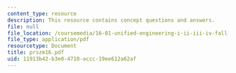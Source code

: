 ```yaml
---
content_type: resource
description: This resource contains concept questions and answers.
file: null
file_location: /coursemedia/16-01-unified-engineering-i-ii-iii-iv-fall-2005-spring-2006/11913b42b3e04710accc19ee612a62af_prszm16.pdf
file_type: application/pdf
resourcetype: Document
title: prszm16.pdf
uid: 11913b42-b3e0-4710-accc-19ee612a62af
---
```

